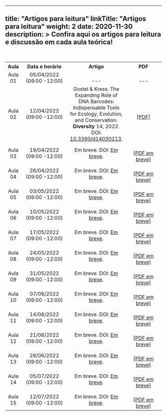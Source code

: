 
---
title: "Artigos para leitura"
linkTitle: "Artigos para leitura"
weight: 2
date: 2020-11-30
description: >
  Confira aqui os artigos para leitura e discussão em cada aula teórica!
---

<br>
<div align="center">
<table class="center" style="text-align:center; vertical-align:middle;">
  <tr>
    <th style="vertical-align:middle;"><strong>Aula</strong></th>
    <th style="vertical-align:middle;" width="210"><strong>Data e horário</strong></th>
	<th style="vertical-align:middle;"><strong>Artigo</strong></th>
	<th style="vertical-align:middle;" width="210"><strong>PDF</strong></th>
  <tr>
  <td style="vertical-align:middle;">Aula 01</td>
  <td style="vertical-align:middle;">05/04/2022 <br>(09:00 -12:00)</td>
  <td style="vertical-align:middle;"><br> ---
<br></td>
  <td style="vertical-align:middle;"><br> --- <br></td>
  <tr>
  <td style="vertical-align:middle;">Aula 02</td>
  <td style="vertical-align:middle;">12/04/2022 <br>(09:00 -12:00)</td>
  <td style="vertical-align:middle;">Gostel & Kress. The Expanding Role of DNA Barcodes: Indispensable Tools for Ecology, Evolution, and Conservation. <b>Diversity</b> 14, 2022. DOI: <a href="https://doi.org/10.3390/d14030213">10.3390/d14030213</a>.</td>
  <td style="vertical-align:middle;"><a href="https://www.mdpi.com/1424-2818/14/3/213/pdf"><br>[PDF]
<br></a></td>
  <tr>
  <td style="vertical-align:middle;">Aula 03</td>
  <td style="vertical-align:middle;">19/04/2022 <br>(09:00 -12:00)</td>
  <td style="vertical-align:middle;">Em breve. DOI: <a href="https://doi.org/">Em breve</a>.</td>
  <td style="vertical-align:middle;"><a href=""><br>[PDF em breve]
<br></a></td>
  <tr>
  <td style="vertical-align:middle;">Aula 04</td>
  <td style="vertical-align:middle;">26/04/2022 <br>(09:00 -12:00)</td>
  <td style="vertical-align:middle;">Em breve. DOI: <a href="https://doi.org/">Em breve</a>.</td>
  <td style="vertical-align:middle;"><a href=""><br>[PDF em breve]
<br></a></td>
  <tr>
  <td style="vertical-align:middle;">Aula 05</td>
  <td style="vertical-align:middle;">03/05/2022 <br>(09:00 -12:00)</td>
  <td style="vertical-align:middle;">Em breve. DOI: <a href="https://doi.org/">Em breve</a>.</td>
  <td style="vertical-align:middle;"><a href=""><br>[PDF em breve]
<br></a></td>
  <tr>
  <td style="vertical-align:middle;">Aula 06</td>
  <td style="vertical-align:middle;">10/05/2022 <br>(09:00 -12:00)</td>
  <td style="vertical-align:middle;">Em breve. DOI: <a href="https://doi.org/">Em breve</a>.</td>
  <td style="vertical-align:middle;"><a href=""><br>[PDF em breve]
<br></a></td>
  <tr>
  <td style="vertical-align:middle;">Aula 07</td>
  <td style="vertical-align:middle;">17/05/2022 <br>(09:00 -12:00)</td>
  <td style="vertical-align:middle;">Em breve. DOI: <a href="https://doi.org/">Em breve</a>.</td>
  <td style="vertical-align:middle;"><a href=""><br>[PDF em breve]
<br></a></td>
  <tr>
  <td style="vertical-align:middle;">Aula 08</td>
  <td style="vertical-align:middle;">24/05/2022 <br>(09:00 -12:00)</td>
  <td style="vertical-align:middle;">Em breve. DOI: <a href="https://doi.org/">Em breve</a>.</td>
  <td style="vertical-align:middle;"><a href=""><br>[PDF em breve]
<br></a></td>
  <tr>
  <td style="vertical-align:middle;">Aula 09</td>
  <td style="vertical-align:middle;">31/05/2022 <br>(09:00 -12:00)</td>
  <td style="vertical-align:middle;">Em breve. DOI: <a href="https://doi.org/">Em breve</a>.</td>
  <td style="vertical-align:middle;"><a href=""><br>[PDF em breve]
<br></a></td>
  <tr>
  <td style="vertical-align:middle;">Aula 10</td>
  <td style="vertical-align:middle;">07/06/2022 <br>(09:00 -12:00)</td>
  <td style="vertical-align:middle;">Em breve. DOI: <a href="https://doi.org/">Em breve</a>.</td>
  <td style="vertical-align:middle;"><a href=""><br>[PDF em breve]
<br></a></td>
  <tr>
  <td style="vertical-align:middle;">Aula 11</td>
  <td style="vertical-align:middle;">14/06/2022 <br>(09:00 -12:00)</td>
  <td style="vertical-align:middle;">Em breve. DOI: <a href="https://doi.org/">Em breve</a>.</td>
  <td style="vertical-align:middle;"><a href=""><br>[PDF em breve]
<br></a></td>
  <tr>
  <td style="vertical-align:middle;">Aula 12</td>
  <td style="vertical-align:middle;">21/06/2022 <br>(09:00 -12:00)</td>
  <td style="vertical-align:middle;">Em breve. DOI: <a href="https://doi.org/">Em breve</a>.</td>
  <td style="vertical-align:middle;"><a href=""><br>[PDF em breve]
<br></a></td>
  <tr>
  <td style="vertical-align:middle;">Aula 13</td>
  <td style="vertical-align:middle;">28/06/2022 <br>(09:00 -12:00)</td>
  <td style="vertical-align:middle;">Em breve. DOI: <a href="https://doi.org/">Em breve</a>.</td>
  <td style="vertical-align:middle;"><a href=""><br>[PDF em breve]
<br></a></td>
  <tr>
  <td style="vertical-align:middle;">Aula 14</td>
  <td style="vertical-align:middle;">05/07/2022 <br>(09:00 -12:00)</td>
  <td style="vertical-align:middle;">Em breve. DOI: <a href="https://doi.org/">Em breve</a>.</td>
  <td style="vertical-align:middle;"><a href=""><br>[PDF em breve]
<br></a></td>
  <tr>
  <td style="vertical-align:middle;">Aula 15</td>
  <td style="vertical-align:middle;">12/07/2022 <br>(09:00 -12:00)</td>
  <td style="vertical-align:middle;">Em breve. DOI: <a href="https://doi.org/">Em breve</a>.</td>
  <td style="vertical-align:middle;"><a href=""><br>[PDF em breve]
<br></a></td>
  </table>
  </div>

	
